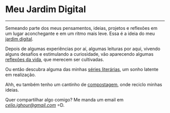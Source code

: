 # Meu Jardim Digital

---

Semeando parte dos meus pensamentos, ideias, projetos e reflexões em um lugar aconchegante e em um ritmo mais leve. Essa é a ideia do meu [jardim digital](./sobre-o-meu-jardim-digital/content.md).

Depois de algumas experiências por aí, algumas leituras por aqui, vivendo alguns desafios e estimulando a curiosidade, vão aparecendo algumas [reflexões da vida](./reflexoes-da-vida/content.md), que merecem ser cultivadas.

Ou então descubra alguma das minhas [séries literárias](./series-literarias/content.md), um sonho latente em realização.

Ahh, eu também tenho um cantinho de [compostagem](./compostagem/content.md), onde reciclo minhas ideias.

Quer compartilhar algo comigo? Me manda um email em _<celio.ighour@gmail.com>_ =D.